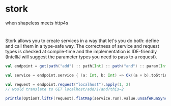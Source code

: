 # stork
when shapeless meets http4s

#
Stork allows you to create services in a way that let's you do both: define and call them in a type-safe way.
The correctness of service and request types is checked at compile-time and the implementation is IDE-friendly (IntelliJ will suggest the parameter types you need to pass to a request).

```scala
val endpoint = get(path("add") :: path[Int] :: path("and") :: param[Int]("this"))

val service = endpoint.service { (a: Int, b: Int) => Ok((a + b).toString) }

val request = endpoint.request("localhost").apply(1, 2)
// would translate to GET localhost/add/1/and?this=2

println(OptionT.liftF(request).flatMap(service.run).value.unsafeRunSync())
```
